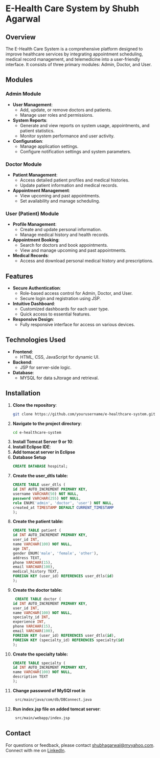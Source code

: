# E-Health Care System by Shubh Agarwal

## Overview

The E-Health Care System is a comprehensive platform designed to improve healthcare services by integrating appointment scheduling, medical record management, and telemedicine into a user-friendly interface. It consists of three primary modules: Admin, Doctor, and User.

## Modules

### Admin Module
- **User Management**:
  - Add, update, or remove doctors and patients.
  - Manage user roles and permissions.
- **System Reports**:
  - Generate and view reports on system usage, appointments, and patient statistics.
  - Monitor system performance and user activity.
- **Configuration**:
  - Manage application settings.
  - Configure notification settings and system parameters.

### Doctor Module
- **Patient Management**:
  - Access detailed patient profiles and medical histories.
  - Update patient information and medical records.
- **Appointment Management**:
  - View upcoming and past appointments.
  - Set availability and manage scheduling.

### User (Patient) Module
- **Profile Management**:
  - Create and update personal information.
  - Manage medical history and health records.
- **Appointment Booking**:
  - Search for doctors and book appointments.
  - View and manage upcoming and past appointments.
- **Medical Records**:
  - Access and download personal medical history and prescriptions.

## Features

- **Secure Authentication**:
  - Role-based access control for Admin, Doctor, and User.
  - Secure login and registration using JSP.
- **Intuitive Dashboard**:
  - Customized dashboards for each user type.
  - Quick access to essential features.
- **Responsive Design**:
  - Fully responsive interface for access on various devices.

## Technologies Used

- **Frontend**:
  - HTML, CSS, JavaScript for dynamic UI.
- **Backend**:
  - JSP for server-side logic.
- **Database**:
  - MYSQL for data sJtorage and retrieval.


## Installation

1. **Clone the repository**:
   ```bash
   git clone https://github.com/yourusername/e-healthcare-system.git
2. **Navigate to the project directory**:
   ```bash
   cd e-healthcare-system
3. **Install Tomcat Server 9 or 10**:
4. **Install Eclipse IDE**:
5. **Add tomacat server in Eclipse**
6. **Database Setup**
    ```sql
    CREATE DATABASE hospital;
7. **Create the user_dtls table:**
   ```sql
   CREATE TABLE user_dtls (
   id INT AUTO_INCREMENT PRIMARY KEY,
   username VARCHAR(50) NOT NULL,
   password VARCHAR(255) NOT NULL,
   role ENUM('admin', 'doctor', 'user') NOT NULL,
   created_at TIMESTAMP DEFAULT CURRENT_TIMESTAMP
   );
8. **Create the patient table:**
     ```sql
     CREATE TABLE patient (
     id INT AUTO_INCREMENT PRIMARY KEY,
   user_id INT,
   name VARCHAR(100) NOT NULL,
   age INT,
   gender ENUM('male', 'female', 'other'),
   address TEXT,
   phone VARCHAR(15),
   email VARCHAR(100),
   medical_history TEXT,
   FOREIGN KEY (user_id) REFERENCES user_dtls(id)
   );

9. **Create the doctor table:**
    ```sql
     CREATE TABLE doctor (
   id INT AUTO_INCREMENT PRIMARY KEY,
   user_id INT,
   name VARCHAR(100) NOT NULL,
   specialty_id INT,
   experience INT,
   phone VARCHAR(15),
   email VARCHAR(100),
   FOREIGN KEY (user_id) REFERENCES user_dtls(id),
   FOREIGN KEY (specialty_id) REFERENCES specialty(id)
   );

10. **Create the specialty table:**
    ```sql
    CREATE TABLE specialty (
    id INT AUTO_INCREMENT PRIMARY KEY,
    name VARCHAR(100) NOT NULL,
    description TEXT
    );
11. **Change password of MySQl root in**
    ```bash
     src/main/java/com/db/DBConnect.java

12. **Run index.jsp file on added tomcat server**:
    ```bash
     src/main/webapp/index.jsp


## Contact

For questions or feedback, please contact shubhagarwal@myyahoo.com.<br>Connect with me on [LinkedIn](https://www.linkedin.com/in/shubhagarwal30/).
